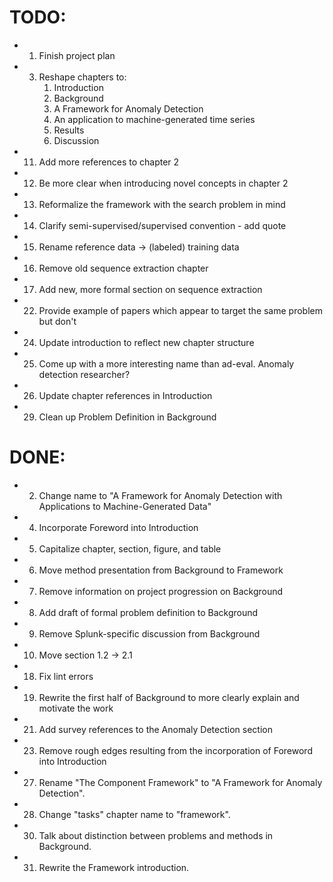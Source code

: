 TODO:
=====
- 1. Finish project plan
- 3. Reshape chapters to:
     1. Introduction
     2. Background
     3. A Framework for Anomaly Detection
     4. An application to machine-generated time series
     5. Results
     6. Discussion
- 11. Add more references to chapter 2
- 12. Be more clear when introducing novel concepts in chapter 2
- 13. Reformalize the framework with the search problem in mind
- 14. Clarify semi-supervised/supervised convention - add quote
- 15. Rename reference data -> (labeled) training data
- 16. Remove old sequence extraction chapter
- 17. Add new, more formal section on sequence extraction
- 22. Provide example of papers which appear to target the same problem but don't
- 24. Update introduction to reflect new chapter structure
- 25. Come up with a more interesting name than ad-eval. Anomaly detection researcher?
- 26. Update chapter references in Introduction
- 29. Clean up Problem Definition in Background

DONE:
=====
- 2. Change name to "A Framework for Anomaly Detection with Applications to Machine-Generated Data"
- 4. Incorporate Foreword into Introduction
- 5. Capitalize chapter, section, figure, and table
- 6. Move method presentation from Background to Framework
- 7. Remove information on project progression on Background
- 8. Add draft of formal problem definition to Background
- 9. Remove Splunk-specific discussion from Background
- 10. Move section 1.2 -> 2.1
- 18. Fix lint errors
- 19. Rewrite the first half of Background to more clearly explain and motivate the work
- 21. Add survey references to the Anomaly Detection section
- 23. Remove rough edges resulting from the incorporation of Foreword into Introduction
- 27. Rename "The Component Framework" to "A Framework for Anomaly Detection".
- 28. Change "tasks" chapter name to "framework".
- 30. Talk about distinction between problems and methods in Background.
- 31. Rewrite the Framework introduction.
